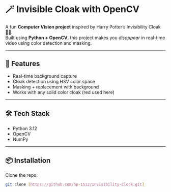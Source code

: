 # 🪄 Invisible Cloak with OpenCV

A fun **Computer Vision project** inspired by Harry Potter’s Invisibility Cloak 🧙‍♂️.  
Built using **Python + OpenCV**, this project makes you *disappear* in real-time video using color detection and masking.

---

## 🚀 Features
- Real-time background capture
- Cloak detection using HSV color space
- Masking + replacement with background
- Works with any solid color cloak (red used here)

---

## 🛠 Tech Stack
- Python 3.12
- OpenCV
- NumPy

---

## 📦 Installation

Clone the repo:
```bash
git clone [https://github.com/hp-1512/Invisibility-Cloak.git]

